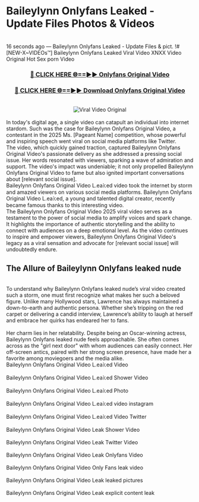 # Baileylynn Onlyfans Leaked - Update Files Photos & Videos 
<br>
16 seconds ago — Baileylynn Onlyfans Leaked - Update Files & pict. !#[NEW-X~VIDEOs™] Baileylynn Onlyfans Leaked Viral Video XNXX Video Original Hot Sex porn Video
<br>
<div align="center">
<h3><a href="http://freeplayer.one?title=Baileylynn&ref=25OR" rel="nofollow">🔴 CLICK HERE 🌐==►► Onlyfans Original Video</a></h3>
<h3><a href="http://freeplayer.one?title=Baileylynn&ref=25OR" rel="nofollow">🔴 CLICK HERE 🌐==►► Download Onlyfans Original Video</a></h3>
<br>
<a href="http://freeplayer.one?title=Baileylynn&ref=25OR" rel="nofollow" data-target="animated-image.originalLink"><img src="https://i.ibb.co.com/xMMVF88/686577567.gif" alt="Viral Video Original" style="max-width: 100%; display: inline-block;" data-target="animated-image.originalImage"></a>
</div>
<br>
In today's digital age, a single video can catapult an individual into internet stardom. Such was the case for Baileylynn Onlyfans Original Video, a contestant in the 2025 Ms. [Pageant Name] competition, whose powerful and inspiring speech went viral on social media platforms like Twitter.
<br>
The video, which quickly gained traction, captured Baileylynn Onlyfans Original Video's passionate delivery as she addressed a pressing social issue. Her words resonated with viewers, sparking a wave of admiration and support. The video's impact was undeniable; it not only propelled Baileylynn Onlyfans Original Video to fame but also ignited important conversations about [relevant social issue].
<br>
Baileylynn Onlyfans Original Video L.ea𝚔ed video took the internet by storm and amazed viewers on various social media platforms. Baileylynn Onlyfans Original Video L.ea𝚔ed, a young and talented digital creator, recently became famous thanks to this interesting video.
<br>
The Baileylynn Onlyfans Original Video 2025 viral video serves as a testament to the power of social media to amplify voices and spark change. It highlights the importance of authentic storytelling and the ability to connect with audiences on a deep emotional level. As the video continues to inspire and empower viewers, Baileylynn Onlyfans Original Video's legacy as a viral sensation and advocate for [relevant social issue] will undoubtedly endure.
<br>
<h2>The Allure of Baileylynn Onlyfans leaked nude</h2>
<br>
To understand why Baileylynn Onlyfans leaked nude’s viral video created such a storm, one must first recognize what makes her such a beloved figure. Unlike many Hollywood stars, Lawrence has always maintained a down-to-earth and authentic persona. Whether she’s tripping on the red carpet or delivering a candid interview, Lawrence’s ability to laugh at herself and embrace her quirks has endeared her to fans.
<br><br>
Her charm lies in her relatability. Despite being an Oscar-winning actress, Baileylynn Onlyfans leaked nude feels approachable. She often comes across as the "girl next door" with whom audiences can easily connect. Her off-screen antics, paired with her strong screen presence, have made her a favorite among moviegoers and the media alike.
<br>
Baileylynn Onlyfans Original Video L.ea𝚔ed Video
<br><br>
Baileylynn Onlyfans Original Video L.ea𝚔ed Shower Video
<br><br>
Baileylynn Onlyfans Original Video L.ea𝚔ed Photo
<br><br>
Baileylynn Onlyfans Original Video L.ea𝚔ed video instagram
<br><br>
Baileylynn Onlyfans Original Video L.ea𝚔ed Video Twitter
<br><br>
Baileylynn Onlyfans Original Video Leak Shower Video
<br><br>
Baileylynn Onlyfans Original Video Leak Twitter Video
<br><br>
Baileylynn Onlyfans Original Video Leak Onlyfans Video
<br><br>
Baileylynn Onlyfans Original Video Only Fans leak video
<br><br>
Baileylynn Onlyfans Original Video Leak leaked pictures
<br><br>
Baileylynn Onlyfans Original Video Leak explicit content leak